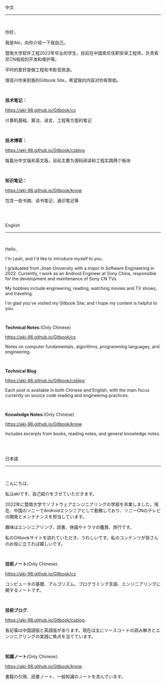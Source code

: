   

<br>

<br>

中文

----

<br>

你好，

我是Aki，向你介绍一下我自己。

暨南大学软件工程2022年毕业的学生，目前在中国索尼任职安卓工程师，负责索尼CN电视的开发和维护等。

平时的爱好是做工程和书影音旅游。

很高兴你来到我的Gitbook Site，希望我的内容对你有帮助。

<br>

**技术笔记：**

https://aki-98.github.io/Gitbook/cs

计算机基础、算法、语言、工程等方面的笔记

<br>

**技术博客：**

https://aki-98.github.io/Gitbook/csblog

每篇分中文版和英文版，目前主要为源码阅读和工程实践两个板块

<br>

**知识笔记：**

https://aki-98.github.io/Gitbook/know

包含一些书摘、读书笔记、通识笔记等

<br>

<br>

English

------

<br>

Hello,

I'm Leah, and I'd like to introduce myself to you.

I graduated from Jinan University with a major in Software Engineering in 2022. Currently, I work as an Android Engineer at Sony China, responsible for the development and maintenance of Sony CN TVs.

My hobbies include engineering, reading, watching movies and TV shows, and traveling.

I'm glad you've visited my Gitbook Site, and I hope my content is helpful to you.

<br>

**Technical Notes**:(Only Chinese)

https://aki-98.github.io/Gitbook/cs

Notes on computer fundamentals, algorithms, programming languages, and engineering.

<br>

**Technical Blog**:

https://aki-98.github.io/Gitbook/csblog

Each post is available in both Chinese and English, with the main focus currently on source code reading and engineering practices.

<br>

**Knowledge Notes**:(Only Chinese)

https://aki-98.github.io/Gitbook/know

Includes excerpts from books, reading notes, and general knowledge notes.

<br>

<br>

日本語

------

<br>

こんにちは、

私はakiです、自己紹介をさせていただきます。

2022年に暨南大学でソフトウェアエンジニアリングの学部を卒業しました。現在、中国のソニーでAndroidエンジニアとして勤務しており、ソニーCNのテレビの開発とメンテナンスを担当しています。

趣味はエンジニアリング、読書、映画やドラマの鑑賞、旅行です。

私のGitbookサイトを訪れていただき、うれしいです。私のコンテンツが皆さんのお役に立てれば嬉しいです。

<br>

**技術ノート**(Only Chinese):

https://aki-98.github.io/Gitbook/cs

コンピュータの基礎、アルゴリズム、プログラミング言語、エンジニアリングに関するノートです。

<br>

**技術ブログ**:

https://aki-98.github.io/Gitbook/csblog

各記事は中国語版と英語版があります。現在は主にソースコードの読み解きとエンジニアリングの実践に焦点を当てています。

<br>

**知識ノート**(Only Chinese):

https://aki-98.github.io/Gitbook/know

書籍の引用、読書ノート、一般知識のノートを含んでいます。

